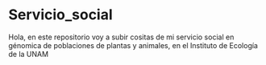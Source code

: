 # Servicio_social
Hola, en este repositorio voy a subir cositas de mi servicio social en génomica de poblaciones de plantas y animales, en el Instituto de Ecología de la UNAM
